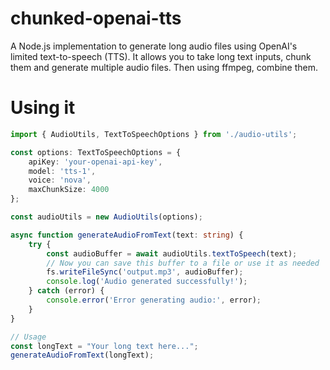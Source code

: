 # chunked-openai-tts
A Node.js implementation to generate long audio files using OpenAI's limited text-to-speech (TTS). It allows you to take long text inputs, chunk them and generate multiple audio files. Then using ffmpeg, combine them.

# Using it

```typescript
import { AudioUtils, TextToSpeechOptions } from './audio-utils';

const options: TextToSpeechOptions = {
    apiKey: 'your-openai-api-key',
    model: 'tts-1',
    voice: 'nova',
    maxChunkSize: 4000
};

const audioUtils = new AudioUtils(options);

async function generateAudioFromText(text: string) {
    try {
        const audioBuffer = await audioUtils.textToSpeech(text);
        // Now you can save this buffer to a file or use it as needed
        fs.writeFileSync('output.mp3', audioBuffer);
        console.log('Audio generated successfully!');
    } catch (error) {
        console.error('Error generating audio:', error);
    }
}

// Usage
const longText = "Your long text here...";
generateAudioFromText(longText);
```
